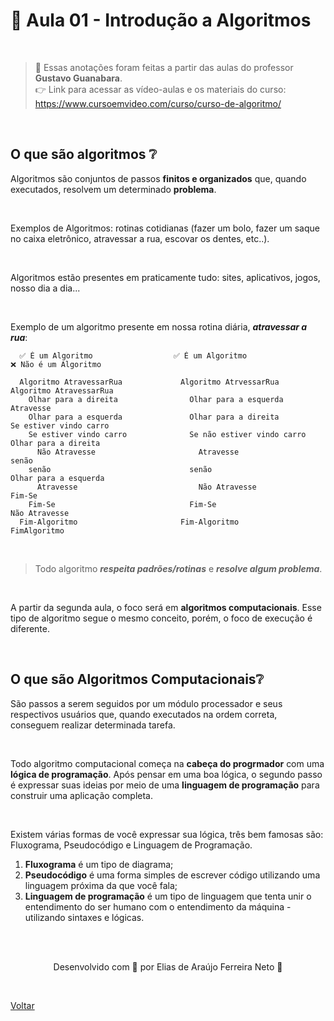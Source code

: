 # 💭 Aula 01 - Introdução a Algoritmos 

<br>

> 🖖 Essas anotações foram feitas a partir das aulas do professor **Gustavo Guanabara**. <br>
> 👉 Link para acessar as vídeo-aulas e os materiais do curso: https://www.cursoemvideo.com/curso/curso-de-algoritmo/

<br>

## **O que são algoritmos ❔**

Algoritmos são conjuntos de passos **finitos e organizados** que, quando executados, resolvem um determinado **problema**.

<br>

Exemplos de Algoritmos: rotinas cotidianas (fazer um bolo, fazer um saque no caixa eletrônico, atravessar a rua, escovar os dentes, etc..). 

<br>

Algoritmos estão presentes em praticamente tudo: sites, aplicativos, jogos, nosso dia a dia...

<br>

Exemplo de um algoritmo presente em nossa rotina diária, ***atravessar a rua***:


````
  ✅ É um Algoritmo                  ✅ É um Algoritmo                   ❌ Não é um Algoritmo

  Algoritmo AtravessarRua             Algoritmo AtrvessarRua               Algoritmo AtravessarRua
    Olhar para a direita                Olhar para a esquerda                Atravesse
    Olhar para a esquerda               Olhar para a direita                 Se estiver vindo carro
    Se estiver vindo carro              Se não estiver vindo carro             Olhar para a direita
      Não Atravesse                       Atravesse                          senão
    senão                               senão                                  Olhar para a esquerda
      Atravesse                           Não Atravesse                      Fim-Se
    Fim-Se                              Fim-Se                               Não Atravesse
  Fim-Algoritmo                       Fim-Algoritmo                        FimAlgoritmo
````

<br>

> Todo algoritmo ***respeita padrões/rotinas*** e ***resolve algum problema***.

<br>

A partir da segunda aula, o foco será em **algoritmos computacionais**. Esse tipo de algoritmo segue o mesmo conceito, porém,
o foco de execução é diferente.

<br>

## **O que são Algoritmos Computacionais❔**

São passos a serem seguidos por um módulo processador e seus respectivos usuários que, quando executados
na ordem correta, conseguem realizar determinada tarefa.

<br>

Todo algoritmo computacional começa na **cabeça do progrmador** com uma **lógica de programação**. Após pensar 
em uma boa lógica, o segundo passo é expressar suas ideias por meio de uma **linguagem de programação**
para construir uma aplicação completa.

<br>

Existem várias formas de você expressar sua lógica, três bem famosas são: Fluxograma, Pseudocódigo e Linguagem de Programação.
1. **Fluxograma** é um tipo de diagrama; 
2. **Pseudocódigo** é uma forma simples de escrever código utilizando uma linguagem próxima da que você fala;
3. **Linguagem de programação** é um tipo de linguagem que tenta unir o entendimento do ser humano com o 
entendimento da máquina - utilizando sintaxes e lógicas.

<br><br>

<p align="center"> Desenvolvido com 💙 por Elias de Araújo Ferreira Neto 👋 <p>
  
<br>
  
<a href="../README.md">Voltar</a>
